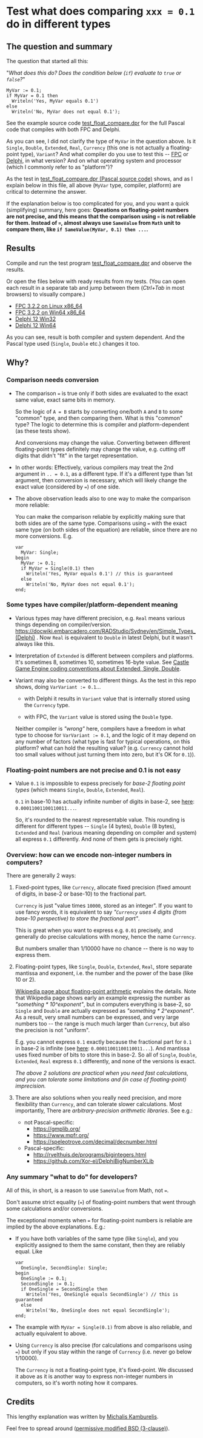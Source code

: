 # Test what does comparing `xxx = 0.1` do in different types

## The question and summary

The question that started all this:

"_What does this do? Does the condition below (`if`) evaluate to `true` or `false`?_"

```delphi
MyVar := 0.1;
if MyVar = 0.1 then
  Writeln('Yes, MyVar equals 0.1')
else
  Writeln('No, MyVar does not equal 0.1');
```

See the example source code [test_float_compare.dpr](test_float_compare.dpr) for the full Pascal code that compiles with both FPC and Delphi.

As you can see, I did not clarify the type of `MyVar` in the question above. Is it `Single`, `Double`, `Extended`, `Real`, `Currency` (this one is not actually a floating-point type), `Variant`? And what compiler do you use to test this -- [FPC](https://www.freepascal.org/) or [Delphi](https://www.embarcadero.com/products/delphi), in what version? And on what operating system and processor (which I commonly refer to as "platform")?

As the test in [test_float_compare.dpr (Pascal source code)](test_float_compare.dpr) shows, and as I explain below in this file, all above (`MyVar` type, compiler, platform) are critical to determine the answer.

If the explanation below is too complicated for you, and you want a quick (simplifying) summary, here goes: **Opeations on floating-point numbers are not precise, and this means that the comparison using `=` is not reliable for them. Instead of `=`, almost always use `SameValue` from `Math` unit to compare them, like `if SameValue(MyVar, 0.1) then ...`.**

## Results

Compile and run the test program [test_float_compare.dpr](test_float_compare.dpr) and observe the results.

Or open the files below with ready results from my tests. (You can open each result in a separate tab and jump between them (_Ctrl+Tab_ in most browsers) to visually compare.)

- [FPC 3.2.2 on Linux x86_64](result_fpc_322_linux-x86_64.txt)
- [FPC 3.2.2 on Win64 x86_64](result_fpc_322_win64-x86_64.txt)
- [Delphi 12 Win32](result_delphi_12_win32.txt)
- [Delphi 12 Win64](result_delphi_12_win64.txt)

As you can see, result is both compiler and system dependent. And the Pascal type used (`Single`, `Double` etc.) changes it too.

## Why?

### Comparison needs conversion

- The comparison `=` is true only if both sides are evaluated to the exact same value, exact same bits in memory.

    So the logic of `A = B` starts by converting one/both `A` and `B` to some "common" type, and then comparing them. What is this "common" type? The logic to determine this is compiler and platform-dependent (as these tests show).

    And conversions may change the value. Converting between different floating-point types definitely may change the value, e.g. cutting off digits that didn't "fit" in the target representation.

- In other words: Effectively, various compilers may treat the 2nd argument in `.. = 0.1`, as a different type. If it's a different type than 1st argument, then conversion is necessary, which will likely change the exact value (considered by `=`) of one side.

- The above observation leads also to one way to make the comparison more reliable:

    You can make the comparison reliable by explicitly making sure that both sides are of the same type. Comparisons using `=` with the exact same type (on both sides of the equation) are reliable, since there are no more conversions. E.g.

    ```delphi
    var
      MyVar: Single;
    begin
      MyVar := 0.1;
      if MyVar = Single(0.1) then
        Writeln('Yes, MyVar equals 0.1') // this is guaranteed
      else
        Writeln('No, MyVar does not equal 0.1');
    end;
    ```


### Some types have compiler/platform-dependent meaning

- Various types may have different precision, e.g. `Real` means various things depending on compiler/version. https://docwiki.embarcadero.com/RADStudio/Sydney/en/Simple_Types_(Delphi) . Now `Real` is equivalent to `Double` in latest Delphi, but it wasn't always like this.

- Interpretation of `Extended` is different between compilers and platforms. It's sometimes 8, sometimes 10, sometimes 16-byte value. See [Castle Game Engine coding conventions about Extended, Single, Double](https://castle-engine.io/coding_conventions#no_extended).

- Variant may also be converted to different things. As the test in this repo shows, doing `VarVariant := 0.1`...

    - with Delphi it results in `Variant` value that is internally stored using the `Currency` type.

    - with FPC, the `Variant` value is stored using the `Double` type.

    Neither compiler is _"wrong"_ here, compilers have a freedom in what type to choose for `VarVariant := 0.1`, and the logic of it may depend on any number of factors (what type is fast for typical operations, on this platform? what can hold the resulting value? (e.g. `Currency` cannot hold too small values without just turning them into zero, but it's OK for `0.1`)).

### Floating-point numbers are not precise and 0.1 is not easy

- Value `0.1` is impossible to expess precisely for _base-2 floating point types_ (which means `Single`, `Double`, `Extended`, `Real`).

    `0.1` in base-10 has actually infinite number of digits in base-2, see [here](https://www.wolframalpha.com/input/?i=convert+0.1+to+base+2): `0.00011001100110011...`.

    So, it's rounded to the nearest representable value. This rounding is different for different types -- `Single` (4 bytes), `Double` (8 bytes), `Extended` and `Real` (various meaning depending on compiler and system) all express `0.1` differently. And none of them gets is precisely right.

### Overview: how can we encode non-integer numbers in computers?

There are generally 2 ways:

1. Fixed-point types, like `Currency`, allocate fixed precision (fixed amount of digits, in base-2 or base-10) to the fractional part.

    `Currency` is just "value times `10000`, stored as an integer". If you want to use fancy words, it is equivalent to say _"`Currency` uses 4 digits (from base-10 perspective) to store the fractional part"_.

    This is great when you want to express e.g. `0.01` precisely, and generally do precise calculations with money, hence the name `Currency`.

    But numbers smaller than 1/10000 have no chance -- there is no way to express them.

2. Floating-point types, like `Single`, `Double`, `Extended`, `Real`, store separate mantissa and exponent, i.e. the number and the power of the base (like 10 or 2).

    [Wikipedia page about floating-point arithmetic](https://en.wikipedia.org/wiki/Floating-point_arithmetic) explains the details. Note that Wikipedia page shows early an example expressig the number as _"something * 10^exponent"_, but in computers everything is base-2, so `Single` and `Double` are actually expressed as _"something * 2^exponent"_. As a result, very small numbers can be expressed, and very large numbers too -- the range is much much larger than `Currency`, but also the precision is not "uniform".

    E.g. you cannot express `0.1` exactly because the fractional part for `0.1` in base-2 is infinite (see [here](https://www.wolframalpha.com/input/?i=convert+0.1+to+base+2): `0.00011001100110011...`). And mantissa uses fixed number of bits to store this in base-2. So all of `Single`, `Double`, `Extended`, `Real` express `0.1` differently, and none of the versions is exact.

    _The above 2 solutions are practical when you need fast calculations, and you can tolerate some limitations and (in case of floating-point) imprecision._

4. There are also solutions when you really need precision, and more flexibility than `Currency`, and can tolerate slower calculations. Most importantly, There are _arbitrary-precision arithmetic libraries_. See e.g.:

    - not Pascal-specific:
        - https://gmplib.org/
        - https://www.mpfr.org/
        - https://speleotrove.com/decimal/decnumber.html
    - Pascal-specific:
        - http://rvelthuis.de/programs/bigintegers.html
        - https://github.com/Xor-el/DelphiBigNumberXLib

### Any summary "what to do" for developers?

All of this, in short, is a reason to use `SameValue` from Math, not `=`.

Don't assume strict equality (`=`) of floating-point numbers that went through some calculations and/or conversions.

The exceptional moments when `=` for floating-point numbers is reliable are implied by the above explanations. E.g.:

- If you have both variables of the same type (like `Single`), and you explicitly assigned to them the same constant, then they are reliably equal. Like

    ```delphi
    var
      OneSingle, SecondSingle: Single;
    begin
      OneSingle := 0.1;
      SecondSingle := 0.1;
      if OneSingle = SecondSingle then
        Writeln('Yes, OneSingle equals SecondSingle') // this is guaranteed
      else
        Writeln('No, OneSingle does not equal SecondSingle');
    end;
    ```

- The example with `MyVar = Single(0.1)` from above is also reliable, and actually equivalent to above.

- Using `Currency` is also precise (for calculations and comparisons using `=`) but only if you stay within the range of `Currency` (i.e. never go below 1/10000).

    The `Currency` is not a floating-point type, it's fixed-point. We discussed it above as it is another way to express non-integer numbers in computers, so it's worth noting how it compares.

## Credits

This lengthy explanation was written by [Michalis Kamburelis](https://michalis.xyz/).

Feel free to spread around ([permissive modified BSD (3-clause)](LICENSE)).
